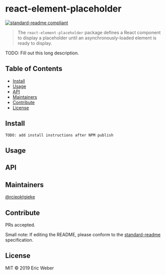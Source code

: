 # react-element-placeholder

[![standard-readme compliant](https://img.shields.io/badge/readme%20style-standard-brightgreen.svg)](https://github.com/RichardLitt/standard-readme)

> The `react-element-placeholder` package defines a React component to display a placeholder until an asynchronously-loaded element is ready to display.

TODO: Fill out this long description.

## Table of Contents

- [Install](#install)
- [Usage](#usage)
- [API](#api)
- [Maintainers](#maintainers)
- [Contribute](#contribute)
- [License](#license)

## Install

```
TODO: add install instructions after NPM publish
```

## Usage

## API

## Maintainers

[@rcieoktgieke](https://github.com/rcieoktgieke)

## Contribute

PRs accepted.

Small note: If editing the README, please conform to the [standard-readme](https://github.com/RichardLitt/standard-readme) specification.

## License

MIT © 2019 Eric Weber
